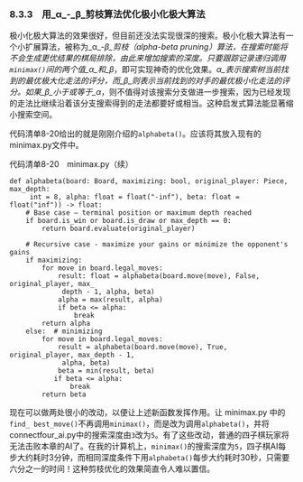 ### 8.3.3　用_α_-_β_剪枝算法优化极小化极大算法

极小化极大算法的效果很好，但目前还没法实现很深的搜索。极小化极大算法有一个小扩展算法，被称为_α_-_β_剪枝（alpha-beta pruning）算法，在搜索时能将不会生成更优结果的棋局排除，由此来增加搜索的深度。只要跟踪记录递归调用`minimax()`间的两个值_α_和_β_，即可实现神奇的优化效果。_α_表示搜索树当前找到的最优极大化走法的评分，而_β_则表示当前找到的对手的最优极小化走法的评分。如果_β_小于或等于_α_，则不值得对该搜索分支做进一步搜索，因为已经发现的走法比继续沿着该分支搜索得到的走法都要好或相当。这种启发式算法能显著缩小搜索空间。

代码清单8-20给出的就是刚刚介绍的`alphabeta()`。应该将其放入现有的minimax.py文件中。

代码清单8-20　minimax.py（续）

```
def alphabeta(board: Board, maximizing: bool, original_player: Piece, max_depth: 
     int = 8, alpha: float = float("-inf"), beta: float = float("inf")) -> float:
    # Base case – terminal position or maximum depth reached
    if board.is_win or board.is_draw or max_depth == 0:
        return board.evaluate(original_player)

    # Recursive case - maximize your gains or minimize the opponent's gains
    if maximizing:
        for move in board.legal_moves:
            result: float = alphabeta(board.move(move), False, original_player, max_
             depth - 1, alpha, beta)
            alpha = max(result, alpha)
            if beta <= alpha:
                break
        return alpha
    else:  # minimizing
        for move in board.legal_moves:
            result = alphabeta(board.move(move), True, original_player, max_depth - 1,
             alpha, beta)
            beta = min(result, beta)
           if beta <= alpha:
               break
        return beta
```

现在可以做两处很小的改动，以便让上述新函数发挥作用。让 minimax.py 中的 `find_ best_move()`不再调用`minimax()`，而是改为调用`alphabeta()`，并将connectfour_ai.py中的搜索深度由`3`改为`5`。有了这些改动，普通的四子棋玩家将无法击败本章的AI了。在我的计算机上，`minimax()`的搜索深度为`5`，四子棋AI每步大约耗时3分钟，而相同深度条件下用`alphabeta()`每步大约耗时30秒，只需要六分之一的时间！这种剪枝优化的效果简直令人难以置信。